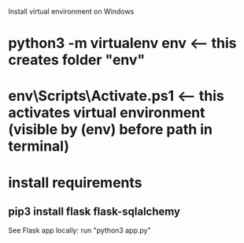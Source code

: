 Install virtual environment on Windows
# python3 -m virtualenv env <-- this creates folder "env"
# env\Scripts\Activate.ps1 <-- this activates virtual environment (visible by (env) before path in terminal)
# install requirements
## pip3 install flask flask-sqlalchemy

See Flask app locally: run "python3 app.py"